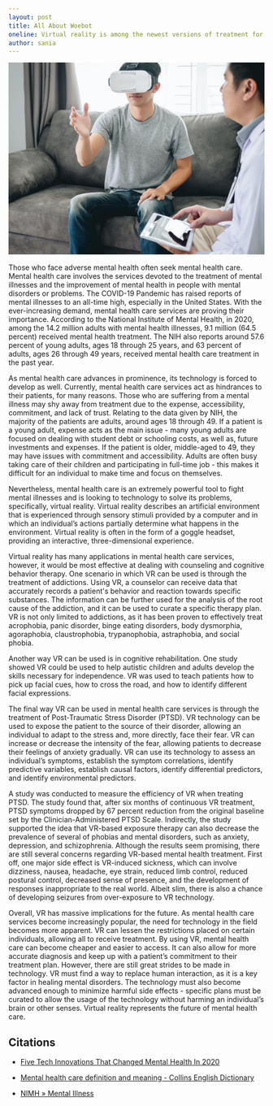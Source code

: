```yaml
---
layout: post
title: All About Woebot
oneline: Virtual reality is among the newest versions of treatment for mental health. Find out how in this article. 
author: sania
---
```


![Virtual Reality](/images/blog/vr.jpeg)

Those who face adverse mental health often seek mental health care. Mental health care involves the services devoted to the treatment of mental illnesses and the improvement of mental health in people with mental disorders or problems. The COVID-19 Pandemic has raised reports of mental illnesses to an all-time high, especially in the United States. With the ever-increasing demand, mental health care services are proving their importance. According to the National Institute of Mental Health, in 2020, among the 14.2 million adults with mental health illnesses, 9.1 million (64.5 percent) received mental health treatment. The NIH also reports around 57.6 percent of young adults, ages 18 through 25 years, and 63 percent of adults, ages 26 through 49 years, received mental health care treatment in the past year.

As mental health care advances in prominence, its technology is forced to develop as well. Currently, mental health care services act as hindrances to their patients, for many reasons. Those who are suffering from a mental illness may shy away from treatment due to the expense, accessibility, commitment, and lack of trust. Relating to the data given by NIH, the majority of the patients are adults, around ages 18 through 49. If a patient is a young adult, expense acts as the main issue - many young adults are focused on dealing with student debt or schooling costs, as well as, future investments and expenses. If the patient is older, middle-aged to 49, they may have issues with commitment and accessibility. Adults are often busy taking care of their children and participating in full-time job - this makes it difficult for an individual to make time and focus on themselves.

Nevertheless, mental health care is an extremely powerful tool to fight mental illnesses and is looking to technology to solve its problems, specifically, virtual reality. Virtual reality describes an artificial environment that is experienced through sensory stimuli provided by a computer and in which an individual’s actions partially determine what happens in the environment. Virtual reality is often in the form of a goggle headset, providing an interactive, three-dimensional experience.

Virtual reality has many applications in mental health care services, however, it would be most effective at dealing with counseling and cognitive behavior therapy. One scenario in which VR can be used is through the treatment of addictions. Using VR, a counselor can receive data that accurately records a patient's behavior and reaction towards specific substances. The information can be further used for the analysis of the root cause of the addiction, and it can be used to curate a specific therapy plan. VR is not only limited to addictions, as it has been proven to effectively treat acrophobia, panic disorder, binge eating disorders, body dysmorphia, agoraphobia, claustrophobia, trypanophobia, astraphobia, and social phobia.

Another way VR can be used is in cognitive rehabilitation. One study showed VR could be used to help autistic children and adults develop the skills necessary for independence. VR was used to teach patients how to pick up facial cues, how to cross the road, and how to identify different facial expressions.

The final way VR can be used in mental health care services is through the treatment of Post-Traumatic Stress Disorder (PTSD). VR technology can be used to expose the patient to the source of their disorder, allowing an individual to adapt to the stress and, more directly, face their fear. VR can increase or decrease the intensity of the fear, allowing patients to decrease their feelings of anxiety gradually. VR can use its technology to assess an individual’s symptoms, establish the symptom correlations, identify predictive variables, establish causal factors, identify differential predictors, and identify environmental predictors.

A study was conducted to measure the efficiency of VR when treating PTSD. The study found that, after six months of continuous VR treatment, PTSD symptoms dropped by 67 percent reduction from the original baseline set by the Clinician-Administered PTSD Scale. Indirectly, the study supported the idea that VR-based exposure therapy can also decrease the prevalence of several of phobias and mental disorders, such as anxiety, depression, and schizophrenia.
Although the results seem promising, there are still several concerns regarding VR-based mental health treatment. First off, one major side effect is VR-induced sickness, which can involve dizziness, nausea, headache, eye strain, reduced limb control, reduced postural control, decreased sense of presence, and the development of responses inappropriate to the real world. Albeit slim, there is also a chance of developing seizures from over-exposure to VR technology.

Overall, VR has massive implications for the future. As mental health care services become increasingly popular, the need for technology in the field becomes more apparent. VR can lessen the restrictions placed on certain individuals, allowing all to receive treatment. By using VR, mental health care can become cheaper and easier to access. It can also allow for more accurate diagnosis and keep up with a patient’s commitment to their treatment plan. However, there are still great strides to be made in technology. VR must find a way to replace human interaction, as it is a key factor in healing mental disorders. The technology must also become advanced enough to minimize harmful side effects - specific plans must be curated to allow the usage of the technology without harming an individual’s brain or other senses. Virtual reality represents the future of mental health care.

## Citations

- [Five Tech Innovations That Changed Mental Health In 2020](https://www.forbes.com/sites/forbestechcouncil/2020/11/25/five-tech-innovations-that-changed-mental-health-in-2020/?sh=bc1ed7e1e9c5)

- [Mental health care definition and meaning - Collins English Dictionary](https://www.collinsdictionary.com/us/dictionary/english/mental-health-care#:~:text=Definition%20of%20'mental%20health%20care'&text=1.,cancer%20and%20mental%20health%20care)

- [NIMH » Mental Illness](https://www.nimh.nih.gov/health/statistics/mental-illness#part_2542)
